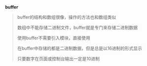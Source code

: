 **buffer**

> buffer的结构和数组很像，操作的方法也和数组类似
>
> 数组中不能存储二进制文件，buffer就是专门来存储二进制数据
>
> 使用buffer不需要引入模块，直接使用
>
> 在buffer中存储的都是二进制数据，但是总是以16进制的形式显示
>
> 只要数字在页面或控制台输出一定是10进制
